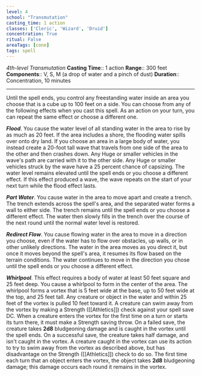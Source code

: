 ```yaml
---
level: 4
school: "Transmutation"
casting_time: 1 action
classes: ['Cleric', 'Wizard', 'Druid']
concentration: True
ritual: False
areaTags: [cone]
tags: spell
---
```


_4th-level Transmutation_
**Casting Time**:: 1 action
**Range**:: 300 feet
**Components**:: V, S, M (a drop of water and a pinch of dust)
**Duration**:: Concentration, 10 minutes

---

Until the spell ends, you control any freestanding water inside an area you choose that is a cube up to 100 feet on a side. You can choose from any of the following effects when you cast this spell. As an action on your turn, you can repeat the same effect or choose a different one.


**_Flood_**. You cause the water level of all standing water in the area to rise by as much as 20 feet. If the area includes a shore, the flooding water spills over onto dry land.
If you choose an area in a large body of water, you instead create a 20-foot tall wave that travels from one side of the area to the other and then crashes down. Any Huge or smaller vehicles in the wave's path are carried with it to the other side. Any Huge or smaller vehicles struck by the wave have a 25 percent chance of capsizing.
The water level remains elevated until the spell ends or you choose a different effect. If this effect produced a wave, the wave repeats on the start of your next turn while the flood effect lasts.

**_Part Water_**. You cause water in the area to move apart and create a trench. The trench extends across the spell's area, and the separated water forms a wall to either side. The trench remains until the spell ends or you choose a different effect. The water then slowly fills in the trench over the course of the next round until the normal water level is restored.

**_Redirect Flow_**. You cause flowing water in the area to move in a direction you choose, even if the water has to flow over obstacles, up walls, or in other unlikely directions. The water in the area moves as you direct it, but once it moves beyond the spell's area, it resumes its flow based on the terrain conditions. The water continues to move in the direction you chose until the spell ends or you choose a different effect.

**_Whirlpool_**. This effect requires a body of water at least 50 feet square and 25 feet deep. You cause a whirlpool to form in the center of the area. The whirlpool forms a vortex that is 5 feet wide at the base, up to 50 feet wide at the top, and 25 feet tall. Any creature or object in the water and within 25 feet of the vortex is pulled 10 feet toward it. A creature can swim away from the vortex by making a Strength ([[Athletics]]) check against your spell save DC.
When a creature enters the vortex for the first time on a turn or starts its turn there, it must make a Strength saving throw. On a failed save, the creature takes **2d8** bludgeoning damage and is caught in the vortex until the spell ends. On a successful save, the creature takes half damage, and isn't caught in the vortex. A creature caught in the vortex can use its action to try to swim away from the vortex as described above, but has disadvantage on the Strength ([[Athletics]]) check to do so.
The first time each turn that an object enters the vortex, the object takes **2d8** bludgeoning damage; this damage occurs each round it remains in the vortex.



